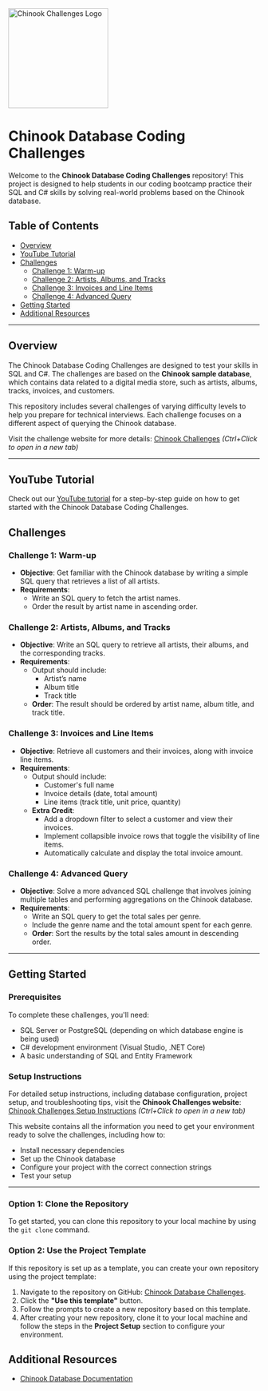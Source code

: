 <img src="https://chinook.coderfoundry.com/images/chinook_brand_3.png" alt="Chinook Challenges Logo" width="200">

# Chinook Database Coding Challenges

Welcome to the **Chinook Database Coding Challenges** repository! This project is designed to help students in our coding bootcamp practice their SQL and C# skills by solving real-world problems based on the Chinook database.

## Table of Contents
- [Overview](#overview)
- [YouTube Tutorial](#youtube-tutorial)
- [Challenges](#challenges)
  - [Challenge 1: Warm-up](#challenge-1-warm-up)
  - [Challenge 2: Artists, Albums, and Tracks](#challenge-2-artists-albums-and-tracks)
  - [Challenge 3: Invoices and Line Items](#challenge-3-invoices-and-line-items)
  - [Challenge 4: Advanced Query](#challenge-4-advanced-query)
- [Getting Started](#getting-started)
- [Additional Resources](#additional-resources)
  
---

## Overview

The Chinook Database Coding Challenges are designed to test your skills in SQL and C#. The challenges are based on the **Chinook sample database**, which contains data related to a digital media store, such as artists, albums, tracks, invoices, and customers.

This repository includes several challenges of varying difficulty levels to help you prepare for technical interviews. Each challenge focuses on a different aspect of querying the Chinook database.

Visit the challenge website for more details: [Chinook Challenges](https://chinook.coderfoundry.com) _(Ctrl+Click to open in a new tab)_

---
## YouTube Tutorial
Check out our [YouTube tutorial](https://www.youtube.com/watch?v=example) for a step-by-step guide on how to get started with the Chinook Database Coding Challenges.

## Challenges

### Challenge 1: Warm-up

- **Objective**: Get familiar with the Chinook database by writing a simple SQL query that retrieves a list of all artists.
- **Requirements**:
  - Write an SQL query to fetch the artist names.
  - Order the result by artist name in ascending order.
  
### Challenge 2: Artists, Albums, and Tracks

- **Objective**: Write an SQL query to retrieve all artists, their albums, and the corresponding tracks.
- **Requirements**:
  - Output should include:
    - Artist’s name
    - Album title
    - Track title
  - **Order**: The result should be ordered by artist name, album title, and track title.

### Challenge 3: Invoices and Line Items

- **Objective**: Retrieve all customers and their invoices, along with invoice line items.
- **Requirements**:
  - Output should include:
    - Customer's full name
    - Invoice details (date, total amount)
    - Line items (track title, unit price, quantity)
  - **Extra Credit**:
    - Add a dropdown filter to select a customer and view their invoices.
    - Implement collapsible invoice rows that toggle the visibility of line items.
    - Automatically calculate and display the total invoice amount.

### Challenge 4: Advanced Query

- **Objective**: Solve a more advanced SQL challenge that involves joining multiple tables and performing aggregations on the Chinook database.
- **Requirements**:
  - Write an SQL query to get the total sales per genre.
  - Include the genre name and the total amount spent for each genre.
  - **Order**: Sort the results by the total sales amount in descending order.

---

## Getting Started

### Prerequisites

To complete these challenges, you'll need:
- SQL Server or PostgreSQL (depending on which database engine is being used)
- C# development environment (Visual Studio, .NET Core)
- A basic understanding of SQL and Entity Framework

### Setup Instructions

For detailed setup instructions, including database configuration, project setup, and troubleshooting tips, visit the **Chinook Challenges website**:  
[Chinook Challenges Setup Instructions](https://chinook.coderfoundry.com/SetupGuide) _(Ctrl+Click to open in a new tab)_

This website contains all the information you need to get your environment ready to solve the challenges, including how to:
- Install necessary dependencies
- Set up the Chinook database
- Configure your project with the correct connection strings
- Test your setup

---

### Option 1: Clone the Repository

To get started, you can clone this repository to your local machine by using the `git clone` command. 

### Option 2: Use the Project Template

If this repository is set up as a template, you can create your own repository using the project template:

1. Navigate to the repository on GitHub: [Chinook Database Challenges](https://github.com/CoderFoundry/ChinookInterviewYT).
2. Click the **"Use this template"** button.
3. Follow the prompts to create a new repository based on this template.
4. After creating your new repository, clone it to your local machine and follow the steps in the **Project Setup** section to configure your environment.

## Additional Resources

- [Chinook Database Documentation](https://github.com/lerocha/chinook-database)
